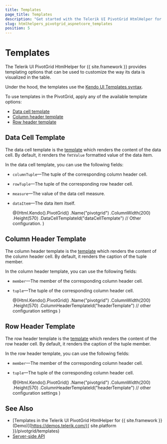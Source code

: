 ```yaml
---
title: Templates
page_title: Templates
description: "Get started with the Telerik UI PivotGrid HtmlHelper for {{ site.framework }} and learn about the provided templating options."
slug: htmlhelpers_pivotgrid_aspnetcore_templates
position: 5
---
```


# Templates

The Telerik UI PivotGrid HtmlHelper for {{ site.framework }} provides templating options that can be used to customize the way its data is visualized in the table.

Under the hood, the templates use the [Kendo UI Templates syntax](https://docs.telerik.com/kendo-ui/framework/templates/overview).

To use templates in the PivotGrid, apply any of the available template options:
* [Data cell template](#data-cell-template)
* [Column header template](#column-header-template)
* [Row header template](#row-header-template)

## Data Cell Template

The data cell template is the [template](https://docs.telerik.com/kendo-ui/api/javascript/kendo/methods/template) which renders the content of the data cell. By default, it renders the `fmtValue` formatted value of the data item.

In the data cell template, you can use the following fields:
* `columnTuple`&mdash;The tuple of the corresponding column header cell.
* `rowTuple`&mdash;The tuple of the corresponding row header cell.
* `measure`&mdash;The value of the data cell measure.
* `dataItem`&mdash;The data item itself.

    @(Html.Kendo().PivotGrid()
        .Name("pivotgrid")
        .ColumnWidth(200)
        .Height(570)
        .DataCellTemplateId("dataCellTemplate")
        // Other configuration.
    )

    <script id="dataCellTemplate" type="text/x-kendo-tmpl">
        # var columnMember = columnTuple ? columnTuple.members[0] : { children: [] }; #
        # var rowMember = rowTuple ? rowTuple.members[0] : { children: [] }; #
        # var value = kendo.toString(kendo.parseFloat(dataItem.value) || "N/A", "c2"); #

        # if (columnMember.children.length || rowMember.children.length) { #
            <em  style="color: red">#: value # (total)</em>
        # } else { #
            #: value #
        # } #
    </script>

## Column Header Template

The column header template is the [template](https://docs.telerik.com/kendo-ui/api/javascript/kendo/methods/template) which renders the content of the column header cell. By default, it renders the caption of the tuple member.

In the column header template, you can use the following fields:
* `member`&mdash;The member of the corresponding column header cell.
* `tuple`&mdash;The tuple of the corresponding column header cell.

    @(Html.Kendo().PivotGrid()
        .Name("pivotgrid")
        .ColumnWidth(200)
        .Height(570)
        .ColumnHeaderTemplateId("headerTemplate")
        // other configuration settings
    )

    <script id="headerTemplate" type="text/x-kendo-tmpl">
        # if (!member.children.length) { #
            <em>#: member.caption #</em>
        # } else { #
            #: member.caption #
        # } #
    </script>

## Row Header Template

The row header template is the [template](https://docs.telerik.com/kendo-ui/api/javascript/kendo/methods/template) which renders the content of the row header cell. By default, it renders the caption of the tuple member.

In the row header template, you can use the following fields:
* `member`&mdash;The member of the corresponding column header cell.
* `tuple`&mdash;The tuple of the corresponding column header cell.

    @(Html.Kendo().PivotGrid()
        .Name("pivotgrid")
        .ColumnWidth(200)
        .Height(570)
        .ColumnHeaderTemplateId("headerTemplate")
        // other configuration settings
    )

    <script id="headerTemplate" type="text/x-kendo-tmpl">
        # if (!member.children.length) { #
            <em>#: member.caption #</em>
        # } else { #
            #: member.caption #
        # } #
    </script>

## See Also

* [Templates in the Telerik UI PivotGrid HtmlHelper for {{ site.framework }} (Demo)](https://demos.telerik.com/{{ site.platform }}/pivotgrid/templates)
* [Server-side API](/api/pivotgrid)
